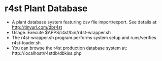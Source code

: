 # r4st Plant Database 
* A plant database system featuring csv file import/export.  See details at: http://tinyurl.com/dbr4st
* Usage: Execute $APPS/r4st/bin/r4st-wrapper.sh
* The r4st-wrapper.sh program performs system setup and runs/verifies r4st-loader.sh.
* You can browse the r4st production database system at: http://localhost/r4stdb/dbkiss.php
